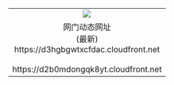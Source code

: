 ﻿<table>
  <tr></tr>
  <tr><td colspan=2 align=center><img src="https://d3hgbgwtxcfdac.cloudfront.net/Up/oGate.jpg" /></td></tr>
  <tr><td colspan=2 align=center>网门动态网址<br/>(最新)
<br>https://d3hgbgwtxcfdac.cloudfront.net
<br/>
<br>https://d2b0mdongqk8yt.cloudfront.net
    </td>
  </tr>
</table>
